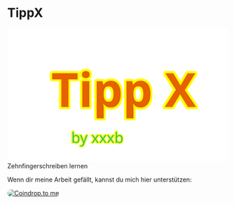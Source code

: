 # TippX
![Logo](https://github.com/xxxb-g/TippX/blob/main/Logo.png?raw=true)
Zehnfingerschreiben lernen

Wenn dir meine Arbeit gefällt, kannst du mich hier unterstützen:

<a href="https://coindrop.to/TippX" target="_blank"><img src="https://coindrop.to/embed-button.png" style="border-radius: 10px; height: 57px !important;width: 229px !important;" alt="Coindrop.to me"></img></a>
